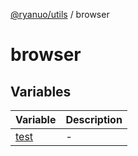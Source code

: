 [@ryanuo/utils](../index.md) / browser

# browser

## Variables

| Variable | Description |
| ------ | ------ |
| [test](variables/test.md) | - |
